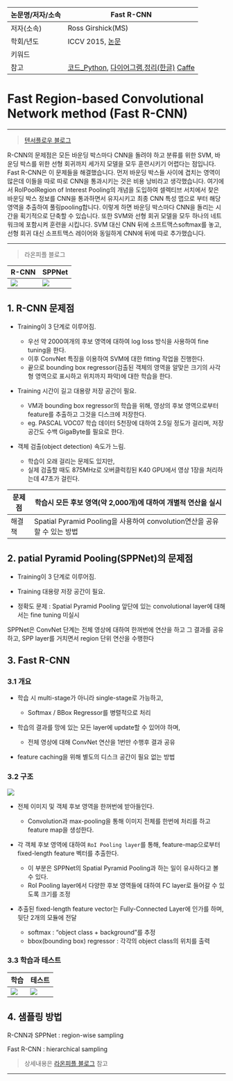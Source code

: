 |논문명/저자/소속|Fast R-CNN|
|-|-|
|저자(소속)|Ross Girshick(MS)|
|학회/년도|ICCV 2015, [논문](https://arxiv.org/abs/1504.08083)|
|키워드||
|참고|[코드_Python](https://github.com/rbgirshick/fast-rcnn), [다이어그램](https://drive.google.com/file/d/0B6Ry8c3OoOuqaWI3NGh2RERILVk/view?usp=sharing),[정리(한글)](http://judelee19.github.io/machine_learning/fast_rcnn/) [Caffe](http://tutorial.caffe.berkeleyvision.org/caffe-cvpr15-detection.pdf)|

# Fast Region-based Convolutional Network method (Fast R-CNN)

--- 
> [텐서플로우 블로그](https://tensorflow.blog/2017/06/05/from-r-cnn-to-mask-r-cnn/)

R-CNN의 문제점은 모든 바운딩 박스마다 CNN을 돌려야 하고 분류를 위한 SVM, 바운딩 박스를 위한 선형 회귀까지 세가지 모델을 모두 훈련시키기 어렵다는 점입니다. Fast R-CNN은 이 문제들을 해결했습니다. 먼저 바운딩 박스들 사이에 겹치는 영역이 많은데 이들을 따로 따로 CNN을 통과시키는 것은 비용 낭비라고 생각했습니다. 여기에서 RoIPoolRegion of Interest Pooling의 개념을 도입하여 셀렉티브 서치에서 찾은 바운딩 박스 정보를 CNN을 통과하면서 유지시키고 최종 CNN 특성 맵으로 부터 해당 영역을 추출하여 풀링pooling합니다. 이렇게 하면 바운딩 박스마다 CNN을 돌리는 시간을 획기적으로 단축할 수 있습니다. 또한 SVM와 선형 회귀 모델을 모두 하나의 네트워크에 포함시켜 훈련을 시킵니다. SVM 대신 CNN 뒤에 소프트맥스softmax를 놓고, 선형 회귀 대신 소프트맥스 레이어와 동일하게 CNN에 뒤에 따로 추가했습니다.

---
> 라온피플 블로그 

|R-CNN|SPPNet|
|-|-|
|![](http://i.imgur.com/IASEVnA.png)|![](http://i.imgur.com/7FvA0FA.png)|

## 1. R-CNN 문제점

- Training이 3 단계로 이루어짐.
  - 우선 약 2000여개의 후보 영역에 대하여 log loss 방식을 사용하여 fine tuning을 한다. 
  - 이후 ConvNet 특징을 이용하여 SVM에 대한 fitting 작업을 진행한다. 
  - 끝으로 bounding box regressor(검출된 객체의 영역을 알맞은 크기의 사각형 영역으로 표시하고 위치까지 파악)에 대한 학습을 한다.

- Training 시간이 길고 대용량 저장 공간이 필요.
  - VM과 bounding box regressor의 학습을 위해, 영상의 후보 영역으로부터 feature를 추출하고 그것을 디스크에 저장한다. 
  - eg. PASCAL VOC07 학습 데이터 5천장에 대하여 2.5일 정도가 걸리며, 저장 공간도 수백 GigaByte를 필요로 한다.



- 객체 검출(object detection) 속도가 느림.

  - 학습이 오래 걸리는 문제도 있지만, 
  - 실제 검출할 때도 875MHz로 오버클럭킹된 K40 GPU에서 영상 1장을 처리하는데 47초가 걸린다.

|문제점|학습시 모든 후보 영역(약 2,000개)에 대하여 개별적 연산을 실시 |
|-|-|
|해결책|Spatial Pyramid Pooling을 사용하여 convolution연산을 공유할 수 있는 방법|

## 2. patial Pyramid Pooling(SPPNet)의 문제점 

- Training이 3 단계로 이루어짐.

- Training 대용량 저장 공간이 필요.

- 정확도 문제 : Spatial Pyramid Pooling 앞단에 있는 convolutional layer에 대해서는 fine tuning 미실시

SPPNet은 ConvNet 단계는 전체 영상에 대하여 한꺼번에 연산을 하고 그 결과를 공유하고, SPP layer를 거치면서 region 단위 연산을 수행한다

## 3. Fast R-CNN

### 3.1 개요 

- 학습 시 multi-stage가 아니라 single-stage로 가능하고, 
  - Softmax / BBox Regressor를 병렬적으로 처리 

- 학습의 결과를 망에 있는 모든 layer에 update할 수 있어야 하며, 
  - 전체 영상에 대해 ConvNet 연산을 1번만 수행후 결과 공유 


- feature caching을 위해 별도의 디스크 공간이 필요 없는 방법

### 3.2 구조 

![](http://i.imgur.com/QSbwE7W.png)

- 전체 이미지 및 객체 후보 영역을 한꺼번에 받아들인다. 
  - Convolution과 max-pooling을 통해 이미지 전체를 한번에 처리를 하고 feature map을 생성한다.

- 각 객체 후보 영역에 대하여 `RoI Pooling layer`를 통해, feature-map으로부터 fixed-length feature 벡터를 추출한다.
  - 이 부분은 SPPNet의 Spatial Pyramid Pooling과 하는 일이 유사하다고 볼 수 있다.
  - RoI Pooling layer에서 다양한 후보 영역들에 대하여 FC layer로 들어갈 수 있도록 크기를 조정

- 추출된 fixed-length feature vector는 Fully-Connected Layer에 인가를 하며, 뒷단 2개의 모듈에 전달 
  - softmax : “object class + background”를 추정
  - bbox(bounding box) regressor : 각각의 object class의 위치를 출력


### 3.3 학습과 테스트 

|학습|테스트|
|-|-|
|![](http://i.imgur.com/dGLAPVd.png)|![](http://i.imgur.com/FF7ais8.png)|

## 4. 샘플링 방법 
R-CNN과 SPPNet : region-wise sampling

Fast R-CNN : hierarchical sampling

> 상세내용은 [라온피플 블로그](http://laonple.blog.me/220752877630) 참고



---

